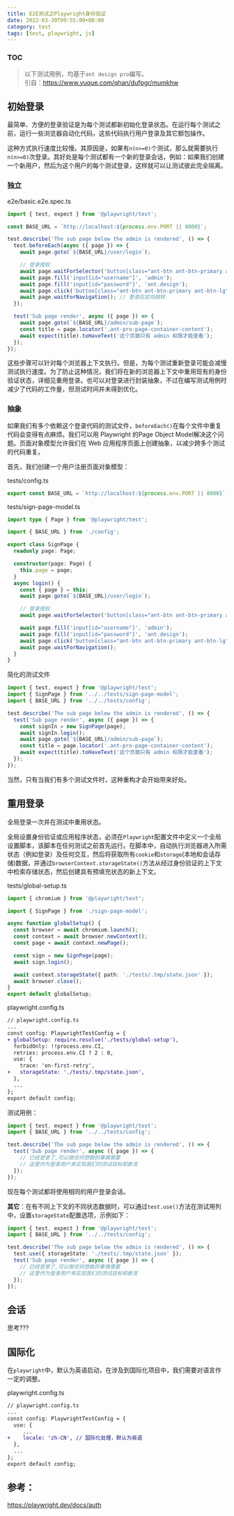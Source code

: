 ```yaml
---
title: E2E测试之Playwright身份验证
date: 2022-03-30T09:55:00+08:00
category: test
tags: [test, playwright, js]
---
```


### TOC

> 以下测试用例，均基于`ant design pro`编写。  
> 引自：https://www.yuque.com/qhan/dufpgr/mumkhw

## 初始登录

最简单、方便的登录验证是为每个测试都新初始化登录状态。在运行每个测试之前，运行一些浏览器自动化代码，这些代码执行用户登录及其它额包操作。

这种方式执行速度比较慢。其原因是，如果有`n(n>=0)`个测试，那么就需要执行`n(n>=0)`次登录。其好处是每个测试都有一个新的登录会话，例如：如果我们创建一个新用户，然后为这个用户的每个测试登录，这样就可以让测试彼此完全隔离。

### 独立

e2e/basic.e2e.spec.ts

```ts
import { test, expect } from '@playwright/test';

const BASE_URL = `http://localhost:${process.env.PORT || 8000}`;

test.describe('The sub page below the admin is rendered', () => {
  test.beforeEach(async ({ page }) => {
    await page.goto(`${BASE_URL}/user/login`);

    // 登录授权
    await page.waitForSelector('button[class="ant-btn ant-btn-primary ant-btn-lg"]');
    await page.fill('input[id="username"]', 'admin');
    await page.fill('input[id="password"]', 'ant.design');
    await page.click('button[class="ant-btn ant-btn-primary ant-btn-lg"]');
    await page.waitForNavigation(); // 登录后定向跳转
  });

  test('Sub page render', async ({ page }) => {
    await page.goto(`${BASE_URL}/admin/sub-page`);
    const title = page.locator('.ant-pro-page-container-content');
    await expect(title).toHaveText('这个页面只有 admin 权限才能查看');
  });
});
```

这些步骤可以针对每个浏览器上下文执行。但是，为每个测试重新登录可能会减慢测试执行速度。为了防止这种情况，我们将在新的浏览器上下文中重用现有的身份验证状态，详细见重用登录。也可以对登录进行封装抽象，不过在编写测试用例时减少了代码的工作量，但测试时间并未得到优化。

### 抽象

如果我们有多个依赖这个登录代码的测试文件，`beforeEach()`在每个文件中重复代码会变得有点麻烦。我们可以用 Playwright 的Page Object Model解决这个问题。页面对象模型允许我们在 Web 应用程序页面上创建抽象，以减少跨多个测试的代码重复。

首先，我们创建一个用户注册页面对象模型：

tests/config.ts

```ts
export const BASE_URL = `http://localhost:${process.env.PORT || 8000}`;
```

tests/sign-page-model.ts

```ts
import type { Page } from '@playwright/test';

import { BASE_URL } from './config';

export class SignPage {
  readonly page: Page;

  constructor(page: Page) {
    this.page = page;
  }
  async login() {
    const { page } = this;
    await page.goto(`${BASE_URL}/user/login`);

    // 登录授权
    await page.waitForSelector('button[class="ant-btn ant-btn-primary ant-btn-lg"]');

    await page.fill('input[id="username"]', 'admin');
    await page.fill('input[id="password"]', 'ant.design');
    await page.click('button[class="ant-btn ant-btn-primary ant-btn-lg"]');
    await page.waitForNavigation();
  }
}
```

简化的测试文件

```ts
import { test, expect } from '@playwright/test';
import { SignPage } from '../../tests/sign-page-model';
import { BASE_URL } from '../../tests/config';

test.describe('The sub page below the admin is rendered', () => {
  test('Sub page render', async ({ page }) => {
    const signIn = new SignPage(page);
    await signIn.login();
    await page.goto(`${BASE_URL}/admin/sub-page`);
    const title = page.locator('.ant-pro-page-container-content');
    await expect(title).toHaveText('这个页面只有 admin 权限才能查看');
  });
});
```

当然，只有当我们有多个测试文件时，这种重构才会开始带来好处。

## 重用登录

全局登录一次并在测试中重用状态。

全局设置身份验证或应用程序状态，必须在`Playwright`配置文件中定义一个全局设置脚本，该脚本在任何测试之前首先运行。在脚本中，自动执行浏览器进入所需状态（例如登录）及任何交互，然后将获取所有`cookie`和`storage`(本地和会话存储)数据，并通过`browserContext.storageState()`方法从经过身份验证的上下文中检索存储状态，然后创建具有预填充状态的新上下文。

tests/global-setup.ts

```ts
import { chromium } from '@playwright/test';

import { SignPage } from './sign-page-model';

async function globalSetup() {
  const browser = await chromium.launch();
  const context = await browser.newContext();
  const page = await context.newPage();

  const sign = new SignPage(page);
  await sign.login();

  await context.storageState({ path: './tests/.tmp/state.json' });
  await browser.close();
}
export default globalSetup;
```

playwright.config.ts

```diff
// playwright.config.ts
...
const config: PlaywrightTestConfig = {
+ globalSetup: require.resolve('./tests/global-setup'),
  forbidOnly: !!process.env.CI,
  retries: process.env.CI ? 2 : 0,
  use: {
    trace: 'on-first-retry',
+   storageState: './tests/.tmp/state.json',
  },
  ...
};
export default config;
```

测试用例：

```ts
import { test, expect } from '@playwright/test';
import { BASE_URL } from '../../tests/config';

test.describe('The sub page below the admin is rendered', () => {
  test('Sub page render', async ({ page }) => {
    // 已经登录了,可以做任何想做的事情需要
    // 这里作为登录用户来实现我们的测试目标和断言
  });
});
```

现在每个测试都将使用相同的用户登录会话。

**其它**：在有不同上下文的不同状态数据时，可以通过`test.use()`方法在测试用列中，设置`storageState`配置选项，示例如下：

```ts
import { test, expect } from '@playwright/test';
import { BASE_URL } from '../../tests/config';

test.describe('The sub page below the admin is rendered', () => {
  test.use({ storageState: './tests/.tmp/state.json' });
  test('Sub page render', async ({ page }) => {
    // 已经登录了,可以做任何想做的事情需要
    // 这里作为登录用户来实现我们的测试目标和断言
  });
});
```

## 会话

思考???

## 国际化

在`playwright`中，默认为英语启动，在涉及到国际化项目中，我们需要对语言作一定的调整。

playwright.config.ts

```diff
// playwright.config.ts
...
const config: PlaywrightTestConfig = {
  use: {
  	 ...
+    locale: 'zh-CN', // 国际化处理，默认为英语
  },
  ...
};
export default config;
```

## 参考：

<https://playwright.dev/docs/auth>